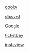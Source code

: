 
<a href="https://cool111.com">cooltv</a>


<a href="http://discord.com/channels/@me">discord</a>

<a href="https://google.com">Google</a>

<a href="https://ticketbay.co.kr">ticketbay</a>

<a href="https://anonyig.com/en/instagram-profile-viewer/">instaview</a>